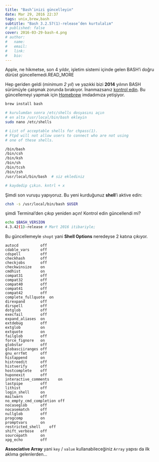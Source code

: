 ```yaml
---
title: "Bash’inizi güncelleyin"
date: Mar 29, 2016 22:37
tags: unix,brew,bash
subtitle: "Bash 3.2.57(1)-release’den kurtulalım"
# published: false
cover: 2016-03-29-bash-4.png
# author:
#   name: 
#   email:
#   link:
#   bio:
---
```


Apple, ne hikmetse, son 4 yıldır, işletim sistemi içinde gelen BASH’i
doğru dürüst güncellemedi.READ_MORE

Hep geriden geldi (*minimum 2 yıl*) ve yazıkki bizi **2014** yılının BASH 
sürümüyle çalışmak zorunda bırakıyor. İnanmazsanız [kontrol edin](https://ftp.gnu.org/gnu/bash/). Bu güncellemeyi
yapmak için [Homebrew](http://brew.sh) imdadımıza yetişiyor.

```bash
brew install bash

# kurulumdan sonra /etc/shells dosyasını açın
# en alta /usr/local/bin/bash ekleyin
sudo nano /etc/shells

# List of acceptable shells for chpass(1).
# Ftpd will not allow users to connect who are not using
# one of these shells.

/bin/bash
/bin/csh
/bin/ksh
/bin/sh
/bin/tcsh
/bin/zsh
/usr/local/bin/bash  # siz eklediniz

# kaydedip çıkın. kntrl + x
```

Şimdi son vuruşu yapıyoruz. Bu yeni kurduğunuz **shell**’i aktive edin:

```bash
chsh -s /usr/local/bin/bash $USER
```

şimdi Terminal’den çıkıp yeniden açın! Kontrol edin güncellendi mi?

```bash
echo $BASH_VERSION
4.3.42(1)-release # Mart 2016 itibariyle; 
```

Bu güncellemeyle `shopt` yani **Shell Options** neredeyse 2 katına çıkıyor.

    autocd         	off
    cdable_vars    	off
    cdspell        	off
    checkhash      	off
    checkjobs      	off
    checkwinsize   	on
    cmdhist        	on
    compat31       	off
    compat32       	off
    compat40       	off
    compat41       	off
    compat42       	off
    complete_fullquote	on
    direxpand      	off
    dirspell       	off
    dotglob        	off
    execfail       	off
    expand_aliases 	on
    extdebug       	off
    extglob        	on
    extquote       	on
    failglob       	off
    force_fignore  	on
    globstar       	off
    globasciiranges	off
    gnu_errfmt     	off
    histappend     	on
    histreedit     	off
    histverify     	off
    hostcomplete   	off
    huponexit      	off
    interactive_comments	on
    lastpipe       	off
    lithist        	off
    login_shell    	on
    mailwarn       	off
    no_empty_cmd_completion	off
    nocaseglob     	off
    nocasematch    	off
    nullglob       	off
    progcomp       	on
    promptvars     	on
    restricted_shell	off
    shift_verbose  	off
    sourcepath     	on
    xpg_echo       	off

**Associative Array** yani `key` / `value` kullanabileceğiniz `Array`
yapısı da ilk aklıma gelenlerden...